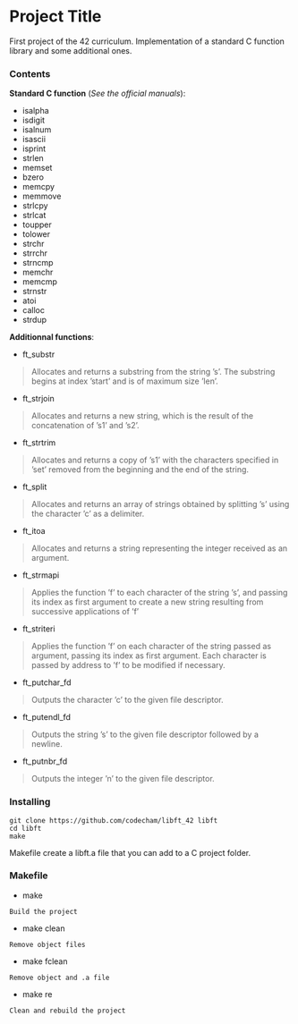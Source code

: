 # Project Title

First project of the 42 curriculum. Implementation of a standard C function library and some additional ones.

### Contents

**Standard C function** (_See the official manuals_):

- isalpha
- isdigit
- isalnum
- isascii
- isprint
- strlen
- memset
- bzero
- memcpy
- memmove
- strlcpy
- strlcat
- toupper
- tolower
- strchr
- strrchr
- strncmp
- memchr
- memcmp
- strnstr
- atoi
- calloc
- strdup


**Additionnal functions**:

- ft_substr
>Allocates and returns a substring
>from the string ’s’.
>The substring begins at index ’start’ and is of
>maximum size ’len’.

- ft_strjoin
>Allocates and returns a new
>string, which is the result of the concatenation
>of ’s1’ and ’s2’.

- ft_strtrim
>Allocates and returns a copy of
>’s1’ with the characters specified in ’set’ removed
>from the beginning and the end of the string.

- ft_split
>Allocates and returns an array
>of strings obtained by splitting ’s’ using the
>character ’c’ as a delimiter.

- ft_itoa
>Allocates and returns a string
>representing the integer received as an argument.

- ft_strmapi
>Applies the function ’f’ to each character of the
>string ’s’, and passing its index as first argument
>to create a new string resulting
>from successive applications of ’f’

- ft_striteri
>Applies the function ’f’ on each character of
>the string passed as argument, passing its index
>as first argument. Each character is passed by
>address to ’f’ to be modified if necessary.

- ft_putchar_fd
>Outputs the character ’c’ to the given file
>descriptor.

- ft_putendl_fd
>Outputs the string ’s’ to the given file descriptor
>followed by a newline.

- ft_putnbr_fd
>Outputs the integer ’n’ to the given file
>descriptor.

### Installing

```
git clone https://github.com/codecham/libft_42 libft
cd libft
make
```
Makefile create a libft.a file that you can add to a C project folder.

### Makefile

- make
```
Build the project
```

- make clean
```
Remove object files
```

- make fclean
```
Remove object and .a file
```

- make re
```
Clean and rebuild the project
```